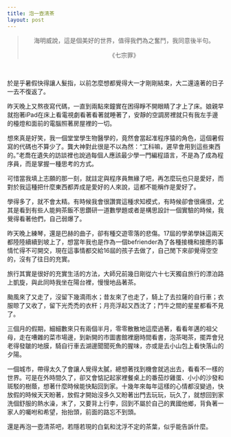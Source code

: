 ```yaml
---
title: 泡一壺清茶
layout: post
---
```


<blockquote><center><p>海明威說，這是個美好的世界，值得我們為之奮鬥，我同意後半句。</p><p>
《七宗罪》</p></center>
</blockquote>

<br/>

於是乎暑假快得讓人髮指，以前怎麼想都覺得大一才剛剛結束，大二還遠著的日子一去不復返了。

昨天晚上又熬夜寫代碼，一直到兩點來鐘實在困得睜不開眼睛了才上了床。娘親早就抱著iPad在床上看電視劇看著看著就睡著了，安靜的空調房裡就只有我左手邊的檯燈和面前的電腦照著房屋裡的一切。

想來真是好笑，我一個堂堂學生物醫學的，竟然會當起准程序猿的角色，這個暑假寫的代碼也不算少了。龔大神對此很是不以為然：“工科嘛，遲早會用到這些東西的。”老喬在遺失的訪談裡也說過每個人應該最少學一門編程語言，不是為了成為程序員，而是掌握一種思考的方式。

可惜當我填上志願的那一刻，就註定與程序員無緣了吧，再怎麼玩也只是愛好，而對於我這種把什麼東西都弄成是愛好的人來說，這都不能稱作是愛好了。

學得多了，就不會太精。有時候我會很讚賞這種求知模式，有時候卻會很痛恨，尤其是看到有些人能夠茶飯不思鑽研一道數學題或者是構思設計一個實驗的時候，我覺得看著他們，自己弱爆了。

昨天晚上練琴，還是巴赫的曲子，卻有種交遊零落的悲傷。17屆的學弟學妹這兩天都陸陸續續到坡上了，想當年我也是作為一個befriender為了各種接機和接應的事情忙得不可開交，現在這事情都交給16屆的孩子去做了，自己閒下來卻覺得空空的，沒有了往日的充實。

旅行其實是很好的充實生活的方法，大師兄前幾日剛從六十七天獨自旅行的漂泊路上凱旋，與此同時我坐在陽台裡，慢慢地品著茶。

颱風來了又走了，沒留下幾滴雨水；昔友來了也走了，騎上了去拉薩的自行車；衣服晾了又收了，留下光禿禿的衣杆；月亮浮起又西沈了；鬥牛之間的星星都看不見了。

三個月的假期，細細數來只有兩個半月，零零散散地這麼過著，看看年邁的祖父母，走在嘈雜的菜市場邊，到新開的市圖書館裡磨時間看書，泡茶喝茶，擺弄會兒老得發皺的地膜，騎自行車去湖邊聞聞死魚的腥味，亦或是去小山包上看快落山的夕陽。

一個城市，帶得太久了會讓人覺得太膩，總想著找到機會就逃出去，看看不一樣的世界。可是在外時間久了，卻又會惦記起家裡餐桌上的番茄炒雞蛋、小小的沙發和斑駁的樹蔭，想著什麼時候能快點回到家。十幾年來每年這樣的心情都沒變過，快放假的時候天天盼著，放假才開始沒多久又盼著出門去玩玩，玩久了，就想回到家洗個舒服的熱水澡，末了，又要背上行李，回到不屬於自己的異國他鄉，背負著一家人的囑咐和希望，抬抬頭，前面的路忘不到頭。

還是再泡一壺清茶吧，若隱若現的白氣和沈浮不定的茶葉，似乎能告訴什麼。
